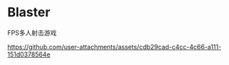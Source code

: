 # Blaster
FPS多人射击游戏


https://github.com/user-attachments/assets/cdb29cad-c4cc-4c66-a111-151d0378564e

